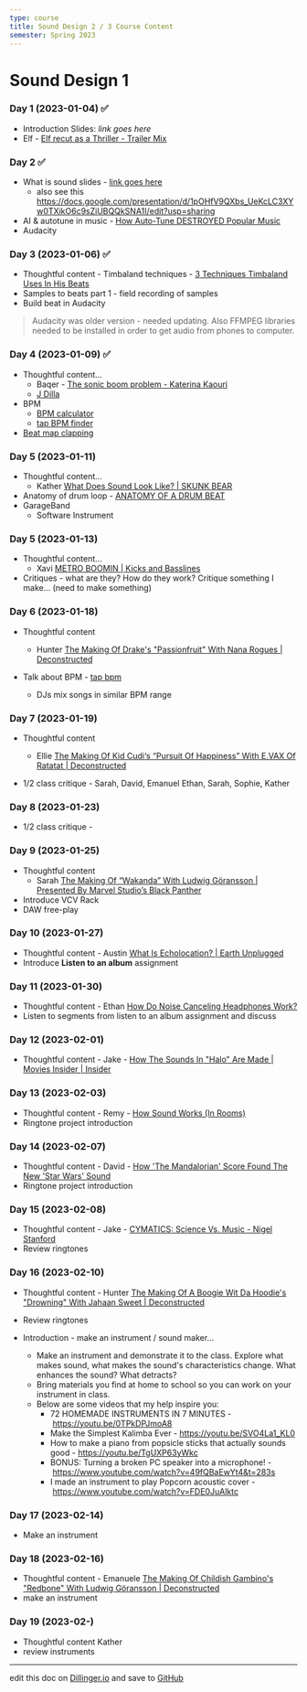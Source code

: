 ```yaml
---
type: course
title: Sound Design 2 / 3 Course Content
semester: Spring 2023
---
```


# Sound Design 1

### Day 1 (2023-01-04) ✅

- Introduction Slides: _link goes here_
- Elf - [Elf recut as a Thriller - Trailer Mix](https://www.youtube.com/watch?v=EkwdYSn3Uws)

### Day 2 ✅

- What is sound slides - [link goes here]()
  - also see this https://docs.google.com/presentation/d/1pOHfV9QXbs_UeKcLC3XYw0TXikO6c9sZiUBQQkSNA1I/edit?usp=sharing
- AI & autotune in music - [How Auto-Tune DESTROYED Popular Music](https://youtu.be/6IV29YNTH3M)
- Audacity

### Day 3 (2023-01-06) ✅

- Thoughtful content - Timbaland techniques - [3 Techniques Timbaland Uses In His Beats](https://www.youtube.com/watch?v=CiHc05Izy8U&t=1s)
- Samples to beats part 1 - field recording of samples
- Build beat in Audacity

> Audacity was older version - needed updating. Also FFMPEG libraries needed to be installed in order to get audio from phones to computer.

### Day 4 (2023-01-09) ✅

- Thoughtful content...
  - Baqer - [The sonic boom problem - Katerina Kaouri](https://www.youtube.com/watch?v=JO4_VHM69oI)
  - [J Dilla](https://www.youtube.com/watch?v=SENzTt3ftiU)
- BPM
  - [BPM calculator](https://toolstud.io/music/bpm.php?bpm=120&bpm_unit=4%2F4)
  - [tap BPM finder](https://www.beatsperminuteonline.com)
- [Beat map clapping](https://shedthemusic.com/beat-map-reading)

### Day 5 (2023-01-11)

- Thoughtful content...
  - Kather [What Does Sound Look Like? | SKUNK BEAR](https://youtu.be/px3oVGXr4mo)
- Anatomy of drum loop - [ANATOMY OF A DRUM BEAT](https://shedthemusic.com/anatomy-of-a-drum-beat-1)
- GarageBand
  - Software Instrument

### Day 5 (2023-01-13)

- Thoughtful content...
  - Xavi [METRO BOOMIN | Kicks and Basslines](https://youtu.be/7HgV0uyHwt0)
- Critiques - what are they? How do they work? Critique something I make... (need to make something)

### Day 6 (2023-01-18)

- Thoughtful content

  - Hunter [The Making Of Drake's "Passionfruit" With Nana Rogues | Deconstructed](https://youtu.be/cgS8eocf4DQ)

- Talk about BPM - [tap bpm](beatsperminuteonline.com)
  - DJs mix songs in similar BPM range

### Day 7 (2023-01-19)

- Thoughtful content

  - Ellie [The Making Of Kid Cudi‘s “Pursuit Of Happiness” With E.VAX Of Ratatat | Deconstructed](https://www.youtube.com/watch?v=SftSleFVYhE)

- 1/2 class critique - Sarah, David, Emanuel Ethan, Sarah, Sophie, Kather

### Day 8 (2023-01-23)

- 1/2 class critique -

### Day 9 (2023-01-25)

- Thoughtful content
  - Sarah [The Making Of “Wakanda” With Ludwig Göransson | Presented By Marvel Studio’s Black Panther](https://youtu.be/fcO5klPyfX4)
- Introduce VCV Rack
- DAW free-play

### Day 10 (2023-01-27)

- Thoughtful content - Austin [What Is Echolocation? | Earth Unplugged](https://www.youtube.com/watch?v=K-zrBaIt-38)
- Introduce **Listen to an album** assignment

### Day 11 (2023-01-30)

- Thoughtful content - Ethan [How Do Noise Canceling Headphones Work?](https://youtu.be/VIi04uD8LtY)
- Listen to segments from listen to an album assignment and discuss

### Day 12 (2023-02-01)

- Thoughtful content - Jake - [How The Sounds In "Halo" Are Made | Movies Insider | Insider
  ](https://youtu.be/AjpZEzP-I2Q)

### Day 13 (2023-02-03)

- Thoughtful content - Remy - [How Sound Works (In Rooms)](https://youtu.be/JPYt10zrclQ)
- Ringtone project introduction

### Day 14 (2023-02-07)

- Thoughtful content - David - [How 'The Mandalorian' Score Found The New 'Star Wars' Sound](https://youtu.be/aQIcZbzr9Wk)
- Ringtone project introduction

### Day 15 (2023-02-08)

- Thoughtful content - Jake - [CYMATICS: Science Vs. Music - Nigel Stanford](https://www.youtube.com/watch?v=Q3oItpVa9fs)
- Review ringtones

### Day 16 (2023-02-10)

- Thoughtful content - Hunter [The Making Of A Boogie Wit Da Hoodie's "Drowning" With Jahaan Sweet | Deconstructed](https://youtu.be/EBa3XLf-dd0)
- Review ringtones
- Introduction - make an instrument / sound maker...

  - Make an instrument and demonstrate it to the class. Explore what makes sound, what makes the sound's characteristics change. What enhances the sound? What detracts?
  - Bring materials you find at home to school so you can work on your instrument in class.
  - Below are some videos that my help inspire you:
    - 72 HOMEMADE INSTRUMENTS IN 7 MINUTES - https://youtu.be/0TPkDPJmoA8
    - Make the Simplest Kalimba Ever - https://youtu.be/SVO4La1_KL0
    - How to make a piano from popsicle sticks that actually sounds good - https://youtu.be/TgUXP63yWkc
    - BONUS: Turning a broken PC speaker into a microphone! - https://www.youtube.com/watch?v=49fQBaEwYt4&t=283s
    - I made an instrument to play Popcorn acoustic cover - https://www.youtube.com/watch?v=FDE0JuAlktc

### Day 17 (2023-02-14)

- Make an instrument

### Day 18 (2023-02-16)

- Thoughtful content - Emanuele [The Making Of Childish Gambino's "Redbone" With Ludwig Göransson | Deconstructed](https://youtu.be/lGKlIJsz7bM)
- make an instrument

### Day 19 (2023-02-)

- Thoughtful content Kather []()
- review instruments

---

edit this doc on [Dillinger.io](https://dillinger.io) and save to [GitHub](https://github.com)
